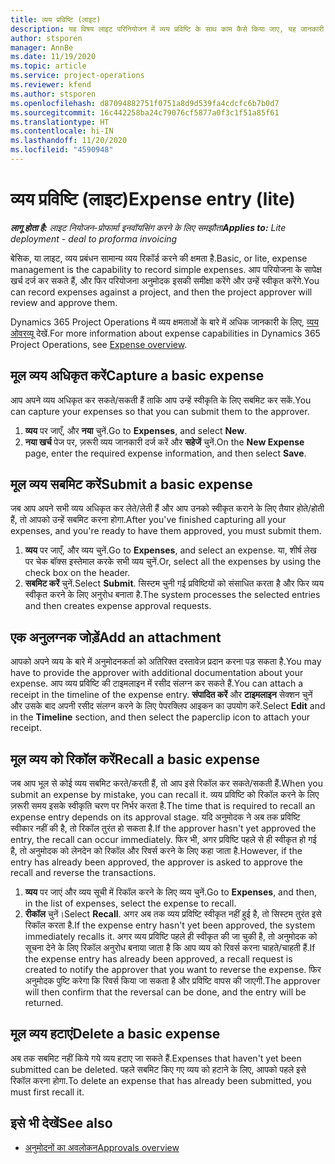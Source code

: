 ```yaml
---
title: व्यय प्रविष्टि (लाइट)
description: यह विषय लाइट परिनियोजन में व्यय प्रविष्टि के साथ काम कैसे किया जाए, यह जानकारी देता है.
author: stsporen
manager: AnnBe
ms.date: 11/19/2020
ms.topic: article
ms.service: project-operations
ms.reviewer: kfend
ms.author: stsporen
ms.openlocfilehash: d87094882751f0751a8d9d539fa4cdcfc6b7b0d7
ms.sourcegitcommit: 16c442258ba24c79076cf5877a0f3c1f51a85f61
ms.translationtype: HT
ms.contentlocale: hi-IN
ms.lasthandoff: 11/20/2020
ms.locfileid: "4590948"
---
```

# <a name="expense-entry-lite"></a><span data-ttu-id="30ee1-103">व्यय प्रविष्टि (लाइट)</span><span class="sxs-lookup"><span data-stu-id="30ee1-103">Expense entry (lite)</span></span>

<span data-ttu-id="30ee1-104">_**लागू होता है:** लाइट नियोजन-प्रोफार्मा इनवॉयसिंग करने के लिए समझौता_</span><span class="sxs-lookup"><span data-stu-id="30ee1-104">_**Applies to:** Lite deployment - deal to proforma invoicing_</span></span>

<span data-ttu-id="30ee1-105">बेसिक, या लाइट, व्यय प्रबंधन सामान्य व्यय रिकॉर्ड करने की क्षमता है.</span><span class="sxs-lookup"><span data-stu-id="30ee1-105">Basic, or lite, expense management is the capability to record simple expenses.</span></span> <span data-ttu-id="30ee1-106">आप परियोजना के सापेक्ष खर्च दर्ज कर सकते हैं, और फिर परियोजना अनुमोदक इसकी समीक्षा करेंगे और उन्हें स्वीकृत करेंगे.</span><span class="sxs-lookup"><span data-stu-id="30ee1-106">You can record expenses against a project, and then the project approver will review and approve them.</span></span>

<span data-ttu-id="30ee1-107">Dynamics 365 Project Operations में व्यय क्षमताओं के बारे में अधिक जानकारी के लिए, [व्यय ओवरव्यू](expense-overview.md) देखें.</span><span class="sxs-lookup"><span data-stu-id="30ee1-107">For more information about expense capabilities in Dynamics 365 Project Operations, see [Expense overview](expense-overview.md).</span></span>

## <a name="capture-a-basic-expense"></a><span data-ttu-id="30ee1-108">मूल व्यय अधिकृत करें</span><span class="sxs-lookup"><span data-stu-id="30ee1-108">Capture a basic expense</span></span>

<span data-ttu-id="30ee1-109">आप अपने व्यय अधिकृत कर सकते/सकती हैं ताकि आप उन्हें स्वीकृति के लिए सबमिट कर सकें.</span><span class="sxs-lookup"><span data-stu-id="30ee1-109">You can capture your expenses so that you can submit them to the approver.</span></span>

1. <span data-ttu-id="30ee1-110">**व्यय** पर जाएँ, और **नया** चुनें.</span><span class="sxs-lookup"><span data-stu-id="30ee1-110">Go to **Expenses**, and select **New**.</span></span>
2. <span data-ttu-id="30ee1-111">**नया खर्च** पेज पर, ज़रूरी व्यय जानकारी दर्ज करें और **सहेजें** चुनें.</span><span class="sxs-lookup"><span data-stu-id="30ee1-111">On the **New Expense** page, enter the required expense information, and then select **Save**.</span></span>

## <a name="submit-a-basic-expense"></a><span data-ttu-id="30ee1-112">मूल व्यय सबमिट करें</span><span class="sxs-lookup"><span data-stu-id="30ee1-112">Submit a basic expense</span></span>

<span data-ttu-id="30ee1-113">जब आप अपने सभी व्यय अधिकृत कर लेते/लेती हैं और आप उनको स्वीकृत कराने के लिए तैयार होते/होती हैं, तो आपको उन्हें सबमिट करना होगा.</span><span class="sxs-lookup"><span data-stu-id="30ee1-113">After you've finished capturing all your expenses, and you're ready to have them approved, you must submit them.</span></span>

1. <span data-ttu-id="30ee1-114">**व्यय** पर जाएँ, और व्यय चुनें.</span><span class="sxs-lookup"><span data-stu-id="30ee1-114">Go to **Expenses**, and select an expense.</span></span> <span data-ttu-id="30ee1-115">या, शीर्ष लेख पर चेक बॉक्स इस्तेमाल करके सभी व्यय चुनें.</span><span class="sxs-lookup"><span data-stu-id="30ee1-115">Or, select all the expenses by using the check box on the header.</span></span>
2. <span data-ttu-id="30ee1-116">**सबमिट करें** चुनें.</span><span class="sxs-lookup"><span data-stu-id="30ee1-116">Select **Submit**.</span></span> <span data-ttu-id="30ee1-117">सिस्टम चुनी गई प्रविष्टियों को संसाधित करता है और फिर व्यय स्वीकृत करने के लिए अनुरोध बनाता है.</span><span class="sxs-lookup"><span data-stu-id="30ee1-117">The system processes the selected entries and then creates expense approval requests.</span></span>

## <a name="add-an-attachment"></a><span data-ttu-id="30ee1-118">एक अनुलग्नक जोड़ें</span><span class="sxs-lookup"><span data-stu-id="30ee1-118">Add an attachment</span></span>

<span data-ttu-id="30ee1-119">आपको अपने व्यय के बारे में अनुमोदनकर्ता को अतिरिक्त दस्तावेज़ प्रदान करना पड़ सकता है.</span><span class="sxs-lookup"><span data-stu-id="30ee1-119">You may have to provide the approver with additional documentation about your expense.</span></span> <span data-ttu-id="30ee1-120">आप व्यय प्रविष्टि की टाइमलाइन में रसीद संलग्न कर सकते हैं.</span><span class="sxs-lookup"><span data-stu-id="30ee1-120">You can attach a receipt in the timeline of the expense entry.</span></span> <span data-ttu-id="30ee1-121">**संपादित करें** और **टाइमलाइन** सेक्शन चुनें और उसके बाद अपनी रसीद संलग्न करने के लिए पेपरक्लिप आइकन का उपयोग करें.</span><span class="sxs-lookup"><span data-stu-id="30ee1-121">Select **Edit** and in the **Timeline** section, and then select the paperclip icon to attach your receipt.</span></span>

## <a name="recall-a-basic-expense"></a><span data-ttu-id="30ee1-122">मूल व्यय को रिकॉल करें</span><span class="sxs-lookup"><span data-stu-id="30ee1-122">Recall a basic expense</span></span>

<span data-ttu-id="30ee1-123">जब आप भूल से कोई व्यय सबमिट करते/करती हैं, तो आप इसे रिकॉल कर सकते/सकती हैं.</span><span class="sxs-lookup"><span data-stu-id="30ee1-123">When you submit an expense by mistake, you can recall it.</span></span> <span data-ttu-id="30ee1-124">व्यय प्रविष्टि को रिकॉल करने के लिए ज़रूरी समय इसके स्वीकृति चरण पर निर्भर करता है.</span><span class="sxs-lookup"><span data-stu-id="30ee1-124">The time that is required to recall an expense entry depends on its approval stage.</span></span>  <span data-ttu-id="30ee1-125">यदि अनुमोदक ने अब तक प्रविष्टि स्वीकार नहीं की है, तो रिकॉल तुरंत हो सकता है.</span><span class="sxs-lookup"><span data-stu-id="30ee1-125">If the approver hasn't yet approved the entry, the recall can occur immediately.</span></span> <span data-ttu-id="30ee1-126">फिर भी, अगर प्रविष्टि पहले से ही स्वीकृत हो गई है, तो अनुमोदक को लेनदेन को रिकॉल और रिवर्स करने के लिए कहा जाता है.</span><span class="sxs-lookup"><span data-stu-id="30ee1-126">However, if the entry has already been approved, the approver is asked to approve the recall and reverse the transactions.</span></span>

1. <span data-ttu-id="30ee1-127">**व्यय** पर जाएं और व्यय सूची में रिकॉल करने के लिए व्यय चुनें.</span><span class="sxs-lookup"><span data-stu-id="30ee1-127">Go to **Expenses**, and then, in the list of expenses, select the expense to recall.</span></span>
2. <span data-ttu-id="30ee1-128">**रीकॉल** चुनें।</span><span class="sxs-lookup"><span data-stu-id="30ee1-128">Select **Recall**.</span></span> <span data-ttu-id="30ee1-129">अगर अब तक व्यय प्रविष्टि स्वीकृत नहीं हुई है, तो सिस्टम तुरंत इसे रिकॉल करता है.</span><span class="sxs-lookup"><span data-stu-id="30ee1-129">If the expense entry hasn't yet been approved, the system immediately recalls it.</span></span> <span data-ttu-id="30ee1-130">अगर व्यय प्रविष्टि पहले ही स्वीकृत की जा चुकी है, तो अनुमोदक को सूचना देने के लिए रिकॉल अनुरोध बनाया जाता है कि आप व्यय को रिवर्स करना चाहते/चाहती हैं.</span><span class="sxs-lookup"><span data-stu-id="30ee1-130">If the expense entry has already been approved, a recall request is created to notify the approver that you want to reverse the expense.</span></span> <span data-ttu-id="30ee1-131">फिर अनुमोदक पुष्टि करेगा कि रिवर्स किया जा सकता है और प्रविष्टि वापस की जाएगी.</span><span class="sxs-lookup"><span data-stu-id="30ee1-131">The approver will then confirm that the reversal can be done, and the entry will be returned.</span></span>

## <a name="delete-a-basic-expense"></a><span data-ttu-id="30ee1-132">मूल व्यय हटाएं</span><span class="sxs-lookup"><span data-stu-id="30ee1-132">Delete a basic expense</span></span>

<span data-ttu-id="30ee1-133">अब तक सबमिट नहीं किये गये व्यय हटाए जा सकते हैं.</span><span class="sxs-lookup"><span data-stu-id="30ee1-133">Expenses that haven't yet been submitted can be deleted.</span></span> <span data-ttu-id="30ee1-134">पहले सबमिट किए गए व्यय को हटाने के लिए, आपको पहले इसे रिकॉल करना होगा.</span><span class="sxs-lookup"><span data-stu-id="30ee1-134">To delete an expense that has already been submitted, you must first recall it.</span></span>

## <a name="see-also"></a><span data-ttu-id="30ee1-135">इसे भी देखें</span><span class="sxs-lookup"><span data-stu-id="30ee1-135">See also</span></span>

- [<span data-ttu-id="30ee1-136">अनुमोदनों का अवलोकन</span><span class="sxs-lookup"><span data-stu-id="30ee1-136">Approvals overview</span></span>](../approvals/approvals-overview.md)
